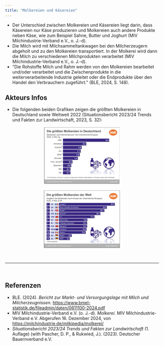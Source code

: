 ```yaml
---
title: "Molkereien und Käsereien"
---
```


- Der Unterschied zwischen Molkereien und Käsereien liegt darin, dass Käsereien nur Käse produzieren und Molkereien auch andere Produkte neben Käse, wie zum Beispiel Sahne, Butter und Joghurt (MIV Milchindustrie-Verband e.V., o. J.-d).
- Die Milch wird mit Milchsammeltankwagen bei den Milcherzeugern abgeholt und zu den Molkereien transportiert. In der Molkerei wird dann die Milch zu verschiedenen Milchprodukten verarbeitet (MIV Milchindustrie-Verband e.V., o. J.-d).
- "Die Rohstoffe Milch und Rahm werden von den Molkereien bearbeitet und/oder verarbeitet und die Zwischenprodukte in die weiterverarbeitende Industrie geleitet oder die Endprodukte über den Handel den Verbrauchern zugeführt." (BLE, 2024, S. 148).

## Akteurs Infos
- Die folgenden beiden Grafiken zeigen die größten Molkereien in Deutschland sowie Weltweit 2022 (Situationsbericht 2023/24 Trends und Fakten zur Landwirtschaft, 2023, S. 32):

<p align="center">
  <img src="Milch-Molkereien.png" alt="Die größsten Molkereien in Deutschland" style="width:50%;">
</p>

<p align="center">
  <img src="Milch-Molkereien-weltweit.png" alt="Die größsten Molkereien der Welt" style="width:50%;">
</p>



<br>

---

<br> 

## Referenzen
- BLE. (2024). *Bericht zur Markt- und Versorgungslage mit Milch und Milcherzeugnissen.* <https://www.bmel-statistik.de/fileadmin/daten/0611100-2024.pdf>
- MIV Milchindustrie-Verband e.V. (o. J.-d). *Molkerei.* MIV Milchindustrie-Verband e.V. Abgerufen 16. Dezember 2024, von <https://milchindustrie.de/milkipedia/molkerei/>
- *Situationsbericht 2023/24 Trends und Fakten zur Landwirtschaft* (1. Auflage) (with Pascher, D. P., & Rukwied, J.). (2023). Deutscher Bauernverband e.V.
